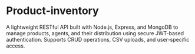 # Product-inventory
A lightweight RESTful API built with Node.js, Express, and MongoDB to manage products, agents, and their distribution using secure JWT-based authentication. Supports CRUD operations, CSV uploads, and user-specific access.
